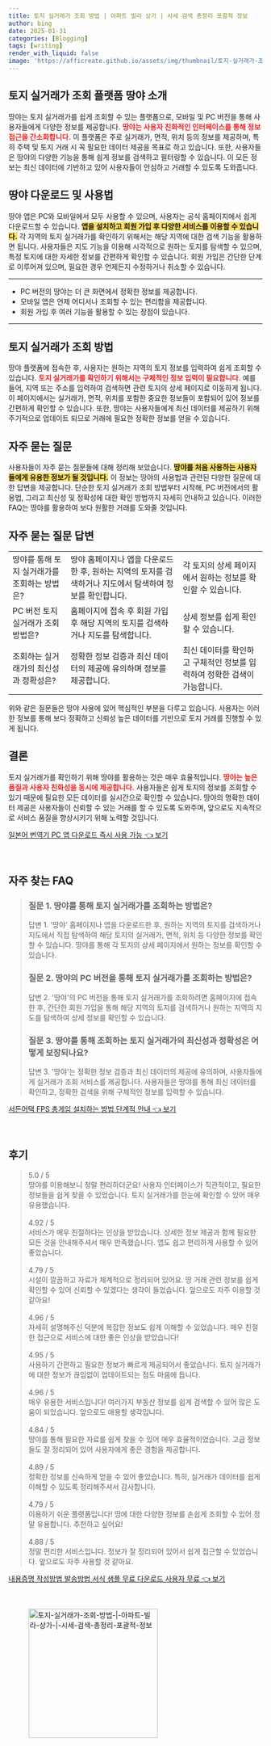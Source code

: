 ```yaml
---
title: 토지 실거래가 조회 방법 | 아파트 빌라 상가 | 시세 검색 총정리 포괄적 정보
author: bing
date: 2025-01-31
categories: [Blogging]
tags: [writing]
render_with_liquid: false
image: 'https://afficreate.github.io/assets/img/thumbnail/토지-실거래가-조회-방법-|-아파트-빌라-상가-|-시세-검색-총정리-포괄적-정보.webp'
---
```



<h2 id='토지 실거래가 조회 플랫폼 땅야 소개'>토지 실거래가 조회 플랫폼 땅야 소개</h2>

<p>땅야는 토지 실거래가를 쉽게 조회할 수 있는 플랫폼으로, 모바일 및 PC 버전을 통해 사용자들에게 다양한 정보를 제공합니다. <b><span style="color: #ee2323;">땅야는 사용자 친화적인 인터페이스를 통해 정보 접근을 간소화합니다.</span></b> 이 플랫폼은 주로 실거래가, 면적, 위치 등의 정보를 제공하며, 특히 주택 및 토지 거래 시 꼭 필요한 데이터 제공을 목표로 하고 있습니다. 또한, 사용자들은 땅야의 다양한 기능을 통해 쉽게 정보를 검색하고 필터링할 수 있습니다. 이 모든 정보는 최신 데이터에 기반하고 있어 사용자들이 안심하고 거래할 수 있도록 도와줍니다.</p>

<h2 id='땅야 다운로드 및 사용법'>땅야 다운로드 및 사용법</h2>

<p>땅야 앱은 PC와 모바일에서 모두 사용할 수 있으며, 사용자는 공식 홈페이지에서 쉽게 다운로드할 수 있습니다. <b><span style="background-color: #ffe066;">앱을 설치하고 회원 가입 후 다양한 서비스를 이용할 수 있습니다.</span></b> 각 지역의 토지 실거래가를 확인하기 위해서는 해당 지역에 대한 검색 기능을 활용하면 됩니다. 사용자들은 지도 기능을 이용해 시각적으로 원하는 토지를 탐색할 수 있으며, 특정 토지에 대한 자세한 정보를 간편하게 확인할 수 있습니다. 회원 가입은 간단한 단계로 이루어져 있으며, 필요한 경우 언제든지 수정하거나 취소할 수 있습니다.</p>

<hr />

<ul>
    <li>PC 버전의 땅야는 더 큰 화면에서 정확한 정보를 제공합니다.</li>
    <li>모바일 앱은 언제 어디서나 조회할 수 있는 편리함을 제공합니다.</li>
    <li>회원 가입 후 여러 기능을 활용할 수 있는 장점이 있습니다.</li>
</ul>

<hr />

<h2 id='토지 실거래가 조회 방법'>토지 실거래가 조회 방법</h2>

<p>땅야 플랫폼에 접속한 후, 사용자는 원하는 지역의 토지 정보를 입력하여 쉽게 조회할 수 있습니다. <b><span style="color: #ee2323;">토지 실거래가를 확인하기 위해서는 구체적인 정보 입력이 필요합니다.</span></b> 예를 들어, 지역 또는 주소를 입력하여 검색하면 관련 토지의 상세 페이지로 이동하게 됩니다. 이 페이지에서는 실거래가, 면적, 위치를 포함한 중요한 정보들이 포함되어 있어 정보를 간편하게 확인할 수 있습니다. 또한, 땅야는 사용자들에게 최신 데이터를 제공하기 위해 주기적으로 업데이트 되므로 거래에 필요한 정확한 정보를 얻을 수 있습니다.</p>

<h2 id='자주 묻는 질문'>자주 묻는 질문</h2>

<p>사용자들이 자주 묻는 질문들에 대해 정리해 보았습니다. <b><span style="background-color: #ffe066;">땅야를 처음 사용하는 사용자들에게 유용한 정보가 될 것입니다.</span></b> 이 정보는 땅야의 사용법과 관련된 다양한 질문에 대한 답변을 제공합니다. 단순한 토지 실거래가 조회 방법부터 시작해, PC 버전에서의 활용법, 그리고 최신성 및 정확성에 대한 확인 방법까지 자세히 안내하고 있습니다. 이러한 FAQ는 땅야를 활용하여 보다 원활한 거래를 도와줄 것입니다.</p>

<h2 id='자주 묻는 질문 답변'>자주 묻는 질문 답변</h2>

<table>
    <tr>
        <td>땅야를 통해 토지 실거래가를 조회하는 방법은?</td>
        <td>땅야 홈페이지나 앱을 다운로드한 후, 원하는 지역의 토지를 검색하거나 지도에서 탐색하여 정보를 확인합니다.</td>
        <td>각 토지의 상세 페이지에서 원하는 정보를 확인할 수 있습니다.</td>
    </tr>
    <tr>
        <td>PC 버전 토지 실거래가 조회 방법은?</td>
        <td>홈페이지에 접속 후 회원 가입후 해당 지역의 토지를 검색하거나 지도를 탐색합니다.</td>
        <td>상세 정보를 쉽게 확인할 수 있습니다.</td>
    </tr>
    <tr>
        <td>조회하는 실거래가의 최신성과 정확성은?</td>
        <td>정확한 정보 검증과 최신 데이터의 제공에 유의하며 정보를 제공합니다.</td>
        <td>최신 데이터를 확인하고 구체적인 정보를 입력하여 정확한 검색이 가능합니다.</td>
    </tr>
</table>

<p>위와 같은 질문들은 땅야 사용에 있어 핵심적인 부분을 다루고 있습니다. 사용자는 이러한 정보를 통해 보다 정확하고 신뢰성 높은 데이터를 기반으로 토지 거래를 진행할 수 있게 됩니다.</p>

<h2 id='결론'>결론</h2>

<p>토지 실거래가를 확인하기 위해 땅야를 활용하는 것은 매우 효율적입니다. <b><span style="color: #ee2323;">땅야는 높은 품질과 사용자 친화성을 동시에 제공합니다.</span></b> 사용자들은 쉽게 토지의 정보를 조회할 수 있기 때문에 필요한 모든 데이터를 실시간으로 확인할 수 있습니다. 땅야의 명확한 데이터 제공은 사용자들이 신뢰할 수 있는 거래를 할 수 있도록 도와주며, 앞으로도 지속적으로 서비스 품질을 향상시키기 위해 노력할 것입니다.</p>


<p><a class="click-button" title="일본어 번역기 PC 앱 다운로드 즉시 사용 가능" href="https://afficreate.github.io/posts/%EC%9D%BC%EB%B3%B8%EC%96%B4-%EB%B2%88%EC%97%AD%EA%B8%B0-PC-%EC%95%B1-%EB%8B%A4%EC%9A%B4%EB%A1%9C%EB%93%9C-%EC%A6%89%EC%8B%9C-%EC%82%AC%EC%9A%A9-%EA%B0%80%EB%8A%A5/" rel="dofollow">일본어 번역기 PC 앱 다운로드 즉시 사용 가능 👈 보기</a></p><br>
<h2 id='자주_찾는_FAQ'>자주 찾는 FAQ</h2>
<div itemscope="" itemtype="https://schema.org/FAQPage"> <blockquote> <div itemscope="" itemprop="mainEntity" itemtype="https://schema.org/Question"> <h3 itemprop="name">질문 1. 땅야를 통해 토지 실거래가를 조회하는 방법은?</h3> <div itemscope="" itemprop="acceptedAnswer" itemtype="https://schema.org/Answer"> <span itemprop="text"> <p>답변 1. '땅야' 홈페이지나 앱을 다운로드한 후, 원하는 지역의 토지를 검색하거나 지도에서 직접 탐색하여 해당 토지의 실거래가, 면적, 위치 등 다양한 정보를 확인할 수 있습니다. 땅야를 통해 각 토지의 상세 페이지에서 원하는 정보를 확인할 수 있습니다.</p> </span> </div> </div> <div itemscope="" itemprop="mainEntity" itemtype="https://schema.org/Question"> <h3 itemprop="name">질문 2. 땅야의 PC 버전을 통해 토지 실거래가를 조회하는 방법은?</h3> <div itemscope="" itemprop="acceptedAnswer" itemtype="https://schema.org/Answer"> <span itemprop="text"> <p>답변 2. '땅야'의 PC 버전을 통해 토지 실거래가를 조회하려면 홈페이지에 접속한 후, 간단한 회원 가입을 통해 해당 지역의 토지를 검색하거나 원하는 지역의 지도를 탐색하여 상세 정보를 확인할 수 있습니다.</p> </span> </div> </div> <div itemscope="" itemprop="mainEntity" itemtype="https://schema.org/Question"> <h3 itemprop="name">질문 3. 땅야를 통해 조회하는 토지 실거래가의 최신성과 정확성은 어떻게 보장되나요?</h3> <div itemscope="" itemprop="acceptedAnswer" itemtype="https://schema.org/Answer"> <span itemprop="text"> <p>답변 3. '땅야'는 정확한 정보 검증과 최신 데이터의 제공에 유의하며, 사용자들에게 실거래가 조회 서비스를 제공합니다. 사용자들은 땅야를 통해 최신 데이터를 확인하고, 정확한 검색을 위해 구체적인 정보를 입력할 수 있습니다.</p> </span> </div> </div> </blockquote> </div>
<p><a class="click-button" title="서든어택 FPS 총게임 설치하는 방법 단계적 안내" href="https://afficreate.github.io/posts/%EC%84%9C%EB%93%A0%EC%96%B4%ED%83%9D-FPS-%EC%B4%9D%EA%B2%8C%EC%9E%84-%EC%84%A4%EC%B9%98%ED%95%98%EB%8A%94-%EB%B0%A9%EB%B2%95-%EB%8B%A8%EA%B3%84%EC%A0%81-%EC%95%88%EB%82%B4/" rel="dofollow">서든어택 FPS 총게임 설치하는 방법 단계적 안내 👈 보기</a></p><br>
<h2 id='후기'>후기</h2>
<div itemscope itemtype="https://schema.org/Product">
  <blockquote>
  <div itemprop="review" itemscope itemtype="https://schema.org/Review">
      <div itemprop="reviewRating" itemscope itemtype="https://schema.org/Rating"> <span itemprop="ratingValue">5.0</span> / <span itemprop="bestRating">5</span> </div>
      <span itemprop="reviewBody">땅야를 이용해보니 정말 편리하더군요! 사용자 인터페이스가 직관적이고, 필요한 정보들을 쉽게 찾을 수 있었습니다. 토지 실거래가를 한눈에 확인할 수 있어 매우 유용했습니다.</span>
  </div>
  <br>
  <div itemprop="review" itemscope itemtype="https://schema.org/Review">
      <div itemprop="reviewRating" itemscope itemtype="https://schema.org/Rating"> <span itemprop="ratingValue">4.92</span> / <span itemprop="bestRating">5</span> </div>
      <span itemprop="reviewBody">서비스가 매우 친절하다는 인상을 받았습니다. 상세한 정보 제공과 함께 필요한 모든 것을 안내해주셔서 매우 만족했습니다. 앱도 쉽고 편리하게 사용할 수 있어 좋았습니다.</span>
  </div>
  <br>
  <div itemprop="review" itemscope itemtype="https://schema.org/Review">
      <div itemprop="reviewRating" itemscope itemtype="https://schema.org/Rating"> <span itemprop="ratingValue">4.79</span> / <span itemprop="bestRating">5</span> </div>
      <span itemprop="reviewBody">시설이 깔끔하고 자료가 체계적으로 정리되어 있어요. 땅 거래 관련 정보를 쉽게 확인할 수 있어 신뢰할 수 있겠다는 생각이 들었습니다. 앞으로도 자주 이용할 것 같아요!</span>
  </div>
  <br>
  <div itemprop="review" itemscope itemtype="https://schema.org/Review">
      <div itemprop="reviewRating" itemscope itemtype="https://schema.org/Rating"> <span itemprop="ratingValue">4.96</span> / <span itemprop="bestRating">5</span> </div>
      <span itemprop="reviewBody">자세히 설명해주신 덕분에 복잡한 정보도 쉽게 이해할 수 있었습니다. 매우 친절한 접근으로 서비스에 대한 좋은 인상을 받았습니다!</span>
  </div>
  <br>
  <div itemprop="review" itemscope itemtype="https://schema.org/Review">
      <div itemprop="reviewRating" itemscope itemtype="https://schema.org/Rating"> <span itemprop="ratingValue">4.95</span> / <span itemprop="bestRating">5</span> </div>
      <span itemprop="reviewBody">사용하기 간편하고 필요한 정보가 빠르게 제공되어서 좋았습니다. 토지 실거래가에 대한 정보가 끊임없이 업데이트되는 점도 마음에 듭니다.</span>
  </div>
  <br>
  <div itemprop="review" itemscope itemtype="https://schema.org/Review">
      <div itemprop="reviewRating" itemscope itemtype="https://schema.org/Rating"> <span itemprop="ratingValue">4.96</span> / <span itemprop="bestRating">5</span> </div>
      <span itemprop="reviewBody">매우 유용한 서비스입니다! 여러가지 부동산 정보를 쉽게 검색할 수 있어 많은 도움이 되었습니다. 앞으로도 애용할 생각입니다.</span>
  </div>
  <br>
  <div itemprop="review" itemscope itemtype="https://schema.org/Review">
      <div itemprop="reviewRating" itemscope itemtype="https://schema.org/Rating"> <span itemprop="ratingValue">4.84</span> / <span itemprop="bestRating">5</span> </div>
      <span itemprop="reviewBody">땅야를 통해 필요한 자료를 쉽게 찾을 수 있어 매우 효율적이었습니다. 고급 정보들도 잘 정리되어 있어 사용자에게 좋은 경험을 제공합니다.</span>
  </div>
  <br>
  <div itemprop="review" itemscope itemtype="https://schema.org/Review">
      <div itemprop="reviewRating" itemscope itemtype="https://schema.org/Rating"> <span itemprop="ratingValue">4.89</span> / <span itemprop="bestRating">5</span> </div>
      <span itemprop="reviewBody">정확한 정보를 신속하게 얻을 수 있어 좋았습니다. 특히, 실거래가 데이터를 쉽게 이해할 수 있도록 정리해주셔서 감사합니다.</span>
  </div>
  <br>
  <div itemprop="review" itemscope itemtype="https://schema.org/Review">
      <div itemprop="reviewRating" itemscope itemtype="https://schema.org/Rating"> <span itemprop="ratingValue">4.79</span> / <span itemprop="bestRating">5</span> </div>
      <span itemprop="reviewBody">이용하기 쉬운 플랫폼입니다! 땅에 대한 다양한 정보를 손쉽게 조회할 수 있어 정말 유용합니다. 추천하고 싶어요!</span>
  </div>
  <br>
  <div itemprop="review" itemscope itemtype="https://schema.org/Review">
      <div itemprop="reviewRating" itemscope itemtype="https://schema.org/Rating"> <span itemprop="ratingValue">4.88</span> / <span itemprop="bestRating">5</span> </div>
      <span itemprop="reviewBody">정말 편리한 서비스입니다. 정보가 잘 정리되어 있어서 쉽게 접근할 수 있었습니다. 앞으로도 자주 사용할 것 같아요.</span>
  </div>
  </blockquote>
</div>
<p><a class="click-button" title="내용증명 작성방법 발송방법 서식 샘플 무료 다운로드 사용자 무료" href="https://afficreate.github.io/posts/%EB%82%B4%EC%9A%A9%EC%A6%9D%EB%AA%85-%EC%9E%91%EC%84%B1%EB%B0%A9%EB%B2%95-%EB%B0%9C%EC%86%A1%EB%B0%A9%EB%B2%95-%EC%84%9C%EC%8B%9D-%EC%83%98%ED%94%8C-%EB%AC%B4%EB%A3%8C-%EB%8B%A4%EC%9A%B4%EB%A1%9C%EB%93%9C-%EC%82%AC%EC%9A%A9%EC%9E%90-%EB%AC%B4%EB%A3%8C/" rel="dofollow">내용증명 작성방법 발송방법 서식 샘플 무료 다운로드 사용자 무료 👈 보기</a></p><br>
<figure class="image"><img src="https://afficreate.github.io/assets/img/thumbnail/토지-실거래가-조회-방법-|-아파트-빌라-상가-|-시세-검색-총정리-포괄적-정보.webp" alt="토지-실거래가-조회-방법-|-아파트-빌라-상가-|-시세-검색-총정리-포괄적-정보" width="256" height="256"></figure>